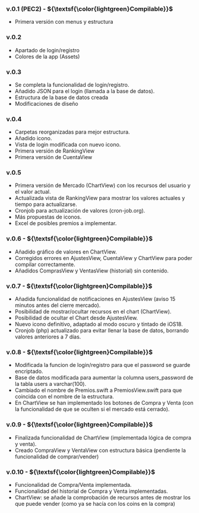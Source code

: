 ### v.0.1 (PEC2) - ${\textsf{\color{lightgreen}Compilable}}$
- Primera versión con menus y estructura

### v.0.2
- Apartado de login/registro
- Colores de la app (Assets)

### v.0.3
- Se completa la funcionalidad de login/registro.
- Añadido JSON para el login (llamada a la base de datos).
- Estructura de la base de datos creada
- Modificaciones de diseño

### v.0.4
- Carpetas reorganizadas para mejor estructura.
- Añadido icono.
- Vista de login modificada con nuevo icono.
- Primera versión de RankingView
- Primera versión de CuentaView

### v.0.5
- Primera versión de Mercado (ChartView) con los recursos del usuario y el valor actual.
- Actualizada vista de RankingView para mostrar los valores actuales y tiempo para actualizarse.
- Cronjob para actualización de valores (cron-job.org).
- Más propuestas de iconos.
- Excel de posibles premios a implementar.

### v.0.6 - ${\textsf{\color{lightgreen}Compilable}}$
- Añadido gráfico de valores en ChartView.
- Corregidos errores en AjustesView, CuentaView y ChartView para poder compilar correctamente.
- Añadidos ComprasView y VentasView (historial) sin contenido.

### v.0.7 - ${\textsf{\color{lightgreen}Compilable}}$
- Añadida funcionalidad de notificaciones en AjustesView (aviso 15 minutos antes del cierre mercado).
- Posibilidad de mostrar/ocultar recursos en el chart (ChartView).
- Posibilidad de ocultar el Chart desde AjustesView.
- Nuevo icono definitivo, adaptado al modo oscuro y tintado de iOS18.
- Cronjob (php) actualizado para evitar llenar la base de datos, borrando valores anteriores a 7 días.

### v.0.8 - ${\textsf{\color{lightgreen}Compilable}}$
- Modificada la funcion de login/registro para que el password se guarde encriptado.
- Base de datos modificada para aumentar la columna users_password de la tabla users a varchar(100).
- Cambiado el nombre de Premios.swift a PremiosView.swift para que coincida con el nombre de la estructura.
- En ChartView se han implementado los botones de Compra y Venta (con la funcionalidad de que se oculten si el mercado está cerrado).

### v.0.9 - ${\textsf{\color{lightgreen}Compilable}}$
- Finalizada funcionalidad de ChartView (implementada lógica de compra y venta).
- Creado CompraView y VentaView con estructura básica (pendiente la funcionalidad de comprar/vender)

### v.0.10 - ${\textsf{\color{lightgreen}Compilable}}$
- Funcionalidad de Compra/Venta implementada.
- Funcionalidad del historial de Compra y Venta implementadas.
- ChartView: se añade la comprobación de recursos antes de mostrar los que puede vender (como ya se hacía con los coins en la compra)
